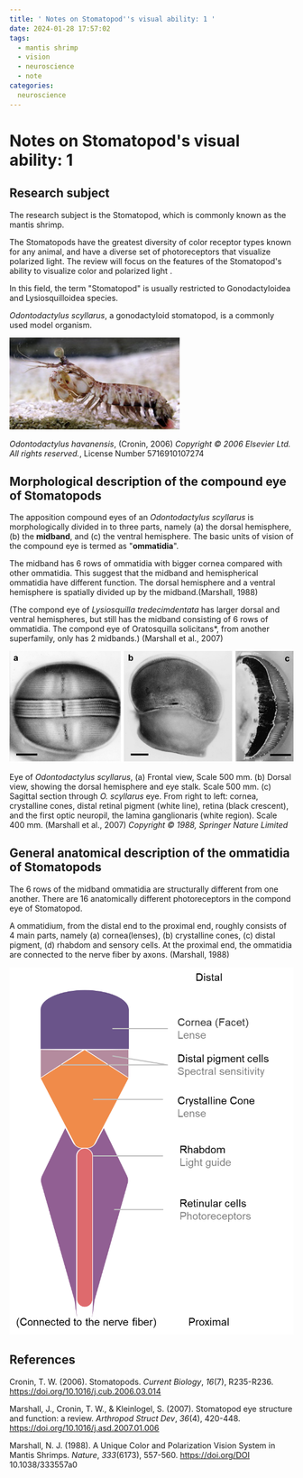 ```yaml
---
title: ' Notes on Stomatopod''s visual ability: 1 '
date: 2024-01-28 17:57:02
tags:
  - mantis shrimp
  - vision
  - neuroscience
  - note
categories:
  neuroscience
---
```


# Notes on Stomatopod's visual ability: 1

## Research subject

The research subject is the Stomatopod, which is commonly known as the mantis shrimp.

The Stomatopods have the greatest diversity of color receptor types known for any animal, and have a diverse set of photoreceptors that visualize polarized light. The review will focus on the features of the Stomatopod's ability to visualize color and polarized light .

In this field, the term "Stomatopod" is usually restricted to Gonodactyloidea and Lysiosquilloidea species.

*Odontodactylus scyllarus*, a gonodactyloid stomatopod, is a commonly used model organism.

!["Odontodactylus havanensis"](Notes-on-Stomatopod-s-visual-ability-1/image1.jpg)

*Odontodactylus havanensis*, (Cronin, 2006) *Copyright © 2006 Elsevier Ltd. All rights reserved.*, License Number 5716910107274

## Morphological description of the compound eye of Stomatopods

The apposition compound eyes of an *Odontodactylus scyllarus* is morphologically divided in to three parts, namely (a) the dorsal hemisphere, (b) the **midband**, and (c) the ventral hemisphere. The basic units of vision of the compound eye is termed as "**ommatidia**".

The midband has 6 rows of ommatidia with bigger cornea compared with other ommatidia. This suggest that the midband and hemispherical ommatidia have different function. The dorsal hemisphere and a ventral hemisphere is spatially divided up by the midband.(Marshall, 1988)

(The compond eye of *Lysiosquilla tredecimdentata* has larger dorsal and ventral hemispheres, but still has the midband consisting of 6 rows of ommatidia. The compond eye of Oratosquilla solicitans\*, from another superfamily, only has 2 midbands.) (Marshall et al., 2007)

![Eye](Notes-on-Stomatopod-s-visual-ability-1/image2.png)

Eye of *Odontodactylus scyllarus*, (a) Frontal view, Scale 500 mm. (b) Dorsal view, showing the dorsal hemisphere and eye stalk. Scale 500 mm. (c) Sagittal section through *O. scyllarus* eye. From right to left: cornea, crystalline cones, distal retinal pigment (white line), retina (black crescent), and the first optic neuropil, the lamina ganglionaris (white region). Scale 400 mm. (Marshall et al., 2007) *Copyright © 1988, Springer Nature Limited*

## General anatomical description of the ommatidia of Stomatopods

The 6 rows of the midband ommatidia are structurally different from one another. There are 16 anatomically different photoreceptors in the compond eye of Stomatopod.

A ommatidium, from the distal end to the proximal end, roughly consists of 4 main parts, namely (a) cornea(lenses), (b) crystalline cones, (c) distal pigment, (d) rhabdom and sensory cells. At the proximal end, the ommatidia are connected to the nerve fiber by axons. (Marshall, 1988)

![ommatidia](Notes-on-Stomatopod-s-visual-ability-1/image3.png)

## References

Cronin, T. W. (2006). Stomatopods. *Current Biology*, *16*(7), R235-R236. <https://doi.org/10.1016/j.cub.2006.03.014>

Marshall, J., Cronin, T. W., & Kleinlogel, S. (2007). Stomatopod eye structure and function: a review. *Arthropod Struct Dev*, *36*(4), 420-448. <https://doi.org/10.1016/j.asd.2007.01.006>

Marshall, N. J. (1988). A Unique Color and Polarization Vision System in Mantis Shrimps. *Nature*, *333*(6173), 557-560. <https://doi.org/DOI> 10.1038/333557a0
